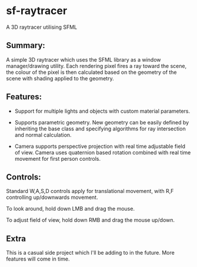 # sf-raytracer
A 3D raytracer utilising SFML

## Summary:

A simple 3D raytracer which uses the SFML library as a window manager/drawing utility. Each rendering pixel fires 
a ray toward the scene, the colour of the pixel is then calculated based on the geometry of the scene with shading
applied to the geometry.

## Features:
- Support for multiple lights and objects with custom material parameters.

- Supports parametric geometry. New geometry can be easily defined by inheriting the base class and specifying algorithms
for ray intersection and normal calculation.

- Camera supports perspective projection with real time adjustable field of view. Camera uses quaternion based rotation
combined with real time movement for first person controls.

## Controls:

Standard W,A,S,D controls apply for translational movement, with R,F controlling up/downwards movement.

To look around, hold down LMB and drag the mouse.

To adjust field of view, hold down RMB and drag the mouse up/down.

## Extra

This is a casual side project which I'll be adding to in the future. More features will come in time.
